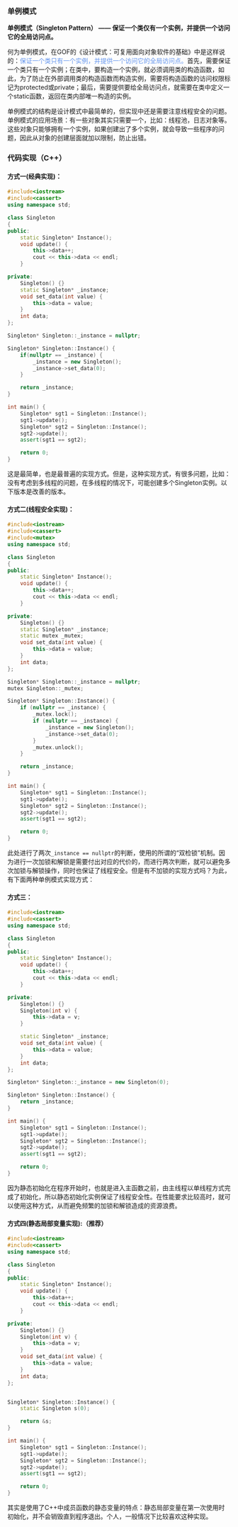### 单例模式
**单例模式（Singleton Pattern） —— 保证一个类仅有一个实例，并提供一个访问它的全局访问点。**

何为单例模式，在GOF的《设计模式：可复用面向对象软件的基础》中是这样说的：<font color=CornflowerBlue>保证一个类只有一个实例，并提供一个访问它的全局访问点。</font>首先，需要保证一个类只有一个实例；在类中，要构造一个实例，就必须调用类的构造函数，如此，为了防止在外部调用类的构造函数而构造实例，需要将构造函数的访问权限标记为protected或private；最后，需要提供要给全局访问点，就需要在类中定义一个static函数，返回在类内部唯一构造的实例。

单例模式的结构是设计模式中最简单的，但实现中还是需要注意线程安全的问题。单例模式的应用场景：有一些对象其实只需要一个，比如：线程池，日志对象等。这些对象只能够拥有一个实例，如果创建出了多个实例，就会导致一些程序的问题，因此从对象的创建层面就加以限制，防止出错。

### 代码实现（C++）
#### 方式一(经典实现)：
```c++
#include<iostream>
#include<cassert>
using namespace std;

class Singleton
{
public:
	static Singleton* Instance();
	void update() {
        this->data++;
        cout << this->data << endl;
    }

private:
	Singleton() {}
	static Singleton* _instance;
    void set_data(int value) {
        this->data = value;
    }
    int data;
};

Singleton* Singleton::_instance = nullptr;

Singleton* Singleton::Instance() {
	if(nullptr == _instance) {
		_instance = new Singleton();
        _instance->set_data(0);
	}

	return _instance;
}

int main() {
	Singleton* sgt1 = Singleton::Instance();
    sgt1->update();
    Singleton* sgt2 = Singleton::Instance();
    sgt2->update();
    assert(sgt1 == sgt2);

    return 0;
}
```
 这是最简单，也是最普遍的实现方式。但是，这种实现方式，有很多问题，比如：没有考虑到多线程的问题，在多线程的情况下，可能创建多个Singleton实例。以下版本是改善的版本。

#### 方式二(线程安全实现)：
```c++
#include<iostream>
#include<cassert>
#include<mutex>
using namespace std;

class Singleton
{
public:
	static Singleton* Instance();
	void update() {
        this->data++;
        cout << this->data << endl;
    }

private:
	Singleton() {}
	static Singleton* _instance;
    static mutex _mutex;
    void set_data(int value) {
        this->data = value;
    }
    int data;
};

Singleton* Singleton::_instance = nullptr;
mutex Singleton::_mutex;

Singleton* Singleton::Instance() {
	if (nullptr == _instance) {
		_mutex.lock();
        if (nullptr == _instance) {
            _instance = new Singleton();
            _instance->set_data(0);
        }
        _mutex.unlock();
	}

	return _instance;
}

int main() {
	Singleton* sgt1 = Singleton::Instance();
    sgt1->update();
    Singleton* sgt2 = Singleton::Instance();
    sgt2->update();
    assert(sgt1 == sgt2);

    return 0;
}
```
此处进行了两次`_instance == nullptr`的判断，使用的所谓的“双检锁”机制。因为进行一次加锁和解锁是需要付出对应的代价的，而进行两次判断，就可以避免多次加锁与解锁操作，同时也保证了线程安全。但是有不加锁的实现方式吗？为此，有下面两种单例模式实现方式：

#### 方式三：
```c++
#include<iostream>
#include<cassert>
using namespace std;

class Singleton
{
public:
	static Singleton* Instance();
	void update() {
        this->data++;
        cout << this->data << endl;
    }

private:
	Singleton() {}
    Singleton(int v) {
        this->data = v;
    }

	static Singleton* _instance;
    void set_data(int value) {
        this->data = value;
    }
    int data;
};

Singleton* Singleton::_instance = new Singleton(0);

Singleton* Singleton::Instance() {
	return _instance;
}

int main() {
	Singleton* sgt1 = Singleton::Instance();
    sgt1->update();
    Singleton* sgt2 = Singleton::Instance();
    sgt2->update();
    assert(sgt1 == sgt2);

    return 0;
}
```
因为静态初始化在程序开始时，也就是进入主函数之前，由主线程以单线程方式完成了初始化，所以静态初始化实例保证了线程安全性。在性能要求比较高时，就可以使用这种方式，从而避免频繁的加锁和解锁造成的资源浪费。

#### 方式四(静态局部变量实现):（推荐）
```c++
#include<iostream>
#include<cassert>
using namespace std;

class Singleton
{
public:
	static Singleton* Instance();
	void update() {
        this->data++;
        cout << this->data << endl;
    }

private:
	Singleton() {}
    Singleton(int v) {
        this->data = v;
    }
    void set_data(int value) {
        this->data = value;
    }
    int data;
};


Singleton* Singleton::Instance() {
	static Singleton s(0);

	return &s;
}

int main() {
	Singleton* sgt1 = Singleton::Instance();
    sgt1->update();
    Singleton* sgt2 = Singleton::Instance();
    sgt2->update();
    assert(sgt1 == sgt2);

    return 0;
}
```
其实是使用了C++中成员函数的静态变量的特点：静态局部变量在第一次使用时初始化，并不会销毁直到程序退出。个人，一般情况下比较喜欢这种实现。
